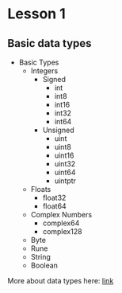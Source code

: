 # Lesson 1
## Basic data types
- Basic Types
    - Integers
        - Signed
          - int
          - int8
          - int16
          - int32
          - int64
        - Unsigned
          - uint
          - uint8
          - uint16
          - uint32
          - uint64
          - uintptr
    - Floats
      - float32
      - float64
    - Complex Numbers
      - complex64
      - complex128
    - Byte
    - Rune
    - String
    - Boolean

More about data types here: [link](https://golangbyexample.com/all-data-types-in-golang-with-examples)
